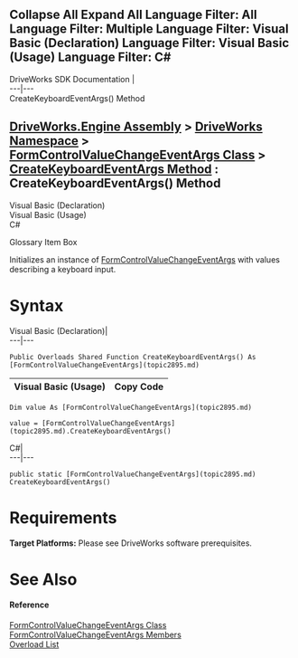 Collapse All Expand All Language Filter: All  Language Filter: Multiple  Language Filter: Visual Basic (Declaration) Language Filter: Visual Basic (Usage) Language Filter: C#  
---  
DriveWorks SDK Documentation  |   
---|---  
CreateKeyboardEventArgs() Method   
  
[DriveWorks.Engine Assembly](topic2156.md) > [DriveWorks Namespace](topic2159.md) > [FormControlValueChangeEventArgs Class](topic2895.md) > [CreateKeyboardEventArgs Method](topic2905.md) : CreateKeyboardEventArgs() Method  
---  
  
Visual Basic (Declaration)    
Visual Basic (Usage)    
C# 

Glossary Item Box

Initializes an instance of [FormControlValueChangeEventArgs](topic2895.md) with values describing a keyboard input. 

# Syntax

Visual Basic (Declaration)|   
---|---  
      
    
    Public Overloads Shared Function CreateKeyboardEventArgs() As [FormControlValueChangeEventArgs](topic2895.md)  
  
Visual Basic (Usage)| Copy Code  
---|---  
      
    
    Dim value As [FormControlValueChangeEventArgs](topic2895.md)
     
    value = [FormControlValueChangeEventArgs](topic2895.md).CreateKeyboardEventArgs()  
  
C#|   
---|---  
      
    
    public static [FormControlValueChangeEventArgs](topic2895.md) CreateKeyboardEventArgs()  
  
# Requirements

**Target Platforms:** Please see DriveWorks software prerequisites.

# See Also

#### Reference

[FormControlValueChangeEventArgs Class](topic2895.md)   
[FormControlValueChangeEventArgs Members](topic2896.md)   
[Overload List](topic2905.md)



